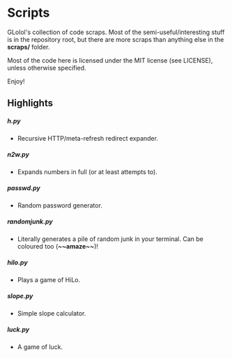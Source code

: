 # Scripts

GLolol's collection of code scraps. Most of the semi-useful/interesting stuff is in the repository root, but there are more scraps than anything else in the **scraps/** folder.

Most of the code here is licensed under the MIT license (see LICENSE), unless otherwise specified.

Enjoy!

## Highlights

##### h.py
- Recursive HTTP/meta-refresh redirect expander.

##### n2w.py
- Expands numbers in full (or at least attempts to).

##### passwd.py
- Random password generator.

##### randomjunk.py
- Literally generates a pile of random junk in your terminal. Can be coloured too (**&#126;&#126;amaze&#126;&#126;**)!

##### hilo.py
- Plays a game of HiLo.

##### slope.py
- Simple slope calculator.

##### luck.py
- A game of luck.